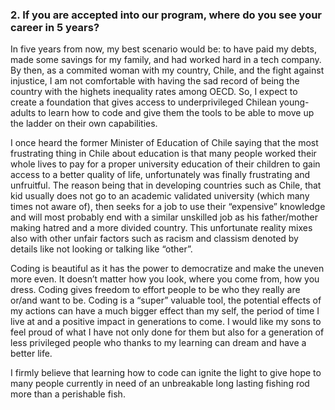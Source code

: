 ### 2. If you are accepted into our program, where do you see your career in 5 years?
In five years from now, my best scenario would be: to have paid my debts, made some savings for my family, and had worked hard in a tech company.  
By then, as a commited woman with my country, Chile, and the fight against injustice, I am not comfortable with having the sad record of being the country with the highets inequality rates among OECD. So, I expect to create a foundation that gives access to underprivileged Chilean young-adults to learn how to code and give them the tools to be able to move up the ladder on their own capabilities.


I once heard the former Minister of Education of Chile saying that the most frustrating thing in Chile about education is that many people worked their whole lives to pay for a proper university education of their children to gain access to a better quality of life, unfortunately was finally frustrating and unfruitful. The reason being that in developing countries such as Chile, that kid usually does not go to an academic validated university (which many times not aware of), then seeks for a job to use their “expensive” knowledge and will most probably end with a similar unskilled job as his father/mother making hatred and a more divided country. This unfortunate reality mixes also with other unfair factors such as racism and classism denoted by details like not looking or talking like “other”.  

Coding is beautiful as it has the power to democratize and make the uneven more even. It doesn’t matter how you look, where you come from, how you dress. Coding gives freedom to effort people to be who they really are or/and want to be. Coding is a “super” valuable tool, the potential effects of my actions can have a much bigger effect than my self, the period of time I live at and a positive impact in generations to come. I would like my sons to feel proud of what I have not only done for them but also for a generation of less privileged people who thanks to my learning can dream and have a better life.  

I firmly believe that learning how to code can ignite the light to give hope to many people currently in need of an unbreakable long lasting fishing rod more than a perishable fish.
